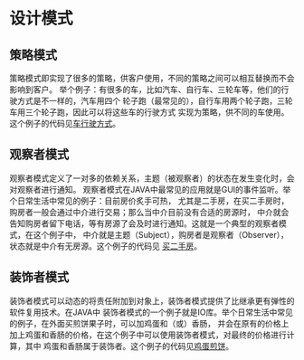 # 设计模式

## 策略模式

策略模式即实现了很多的策略，供客户使用，不同的策略之间可以相互替换而不会影响到客户。
举个例子：有很多的车，比如汽车、自行车、三轮车等，他们的行驶方式是不一样的，汽车用四个
轮子跑（最常见的），自行车用两个轮子跑，三轮车用三个轮子跑，因此可以将这些车的行驶方式
实现为策略，供不同的车使用。这个例子的代码见[车行驶方式](./strategy-pattern)。

## 观察者模式

观察者模式定义了一对多的依赖关系，主题（被观察者）的状态在发生变化时，会对观察者进行通知。
观察者模式在JAVA中最常见的应用就是GUI的事件监听。举个日常生活中常见的例子：目前房价炙手可热，
尤其是二手房，在买二手房时，购房者一般会通过中介进行交易；那么当中介目前没有合适的房源时，
中介就会告知购房者留下电话，等有房源了会及时进行通知。这就是一个典型的观察者模式，在这个例子中，
中介就是主题（Subject），购房者是观察者（Observer），状态就是中介有无房源。这个例子的代码见
[买二手房](./observer-pattern)。

## 装饰者模式

装饰者模式可以动态的将责任附加到对象上，装饰者模式提供了比继承更有弹性的软件复用技术。在JAVA中
装饰者模式的一个例子就是IO库。举个日常生活中常见的例子，在外面买煎饼果子时，可以加鸡蛋和（或）香肠，
并会在原有的价格上加上鸡蛋和香肠的价格，在这个例子中可以使用装饰者模式，对最终的价格进行计算，其中
鸡蛋和香肠属于装饰者。这个例子的代码见[鸡蛋煎饼](./decorator-pattern)。
